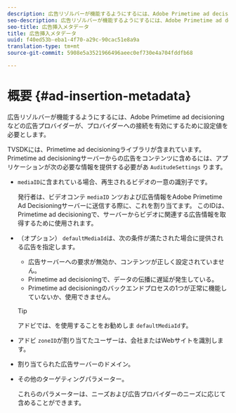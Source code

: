 ```yaml
---
description: 広告リゾルバーが機能するようにするには、Adobe Primetime ad decisioningなどの広告プロバイダーが、プロバイダーへの接続を有効にするために設定値を必要とします。
seo-description: 広告リゾルバーが機能するようにするには、Adobe Primetime ad decisioningなどの広告プロバイダーが、プロバイダーへの接続を有効にするために設定値を必要とします。
seo-title: 広告挿入メタデータ
title: 広告挿入メタデータ
uuid: f40ed53b-eba1-4f70-a29c-90cac51e8a9a
translation-type: tm+mt
source-git-commit: 5908e5a3521966496aeec0ef730e4a704fddfb68

---
```



# 概要 {#ad-insertion-metadata}

広告リゾルバーが機能するようにするには、Adobe Primetime ad decisioningなどの広告プロバイダーが、プロバイダーへの接続を有効にするために設定値を必要とします。

TVSDKには、Primetime ad decisioningライブラリが含まれています。 Primetime ad decisioningサーバーからの広告をコンテンツに含めるには、アプリケーションが次の必要な情報を提供する必要があ `AuditudeSettings` ります。

* `mediaID`に含まれている場合、再生されるビデオの一意の識別子です。

   発行者は、ビデオコンテ `mediaID` ンツおよび広告情報をAdobe Primetime Ad Decisioningサーバーに送信する際に、これを割り当てます。 このIDは、Primetime ad decisioningで、サーバーからビデオに関連する広告情報を取得するために使用されます。

* （オプション） `defaultMediaId`は、次の条件が満たされた場合に提供される広告を指定します。

   * 広告サーバーへの要求が無効か、コンテンツが正しく設定されていません。
   * Primetime ad decisioningで、データの伝播に遅延が発生している。
   * Primetime ad decisioningのバックエンドプロセスの1つが正常に機能していないか、使用できません。
   >[!TIP]
   >
   >アドビでは、を使用することをお勧めしま `defaultMediaId`す。

* アドビ `zoneID`が割り当てたユーザーは、会社またはWebサイトを識別します。
* 割り当てられた広告サーバーのドメイン。
* その他のターゲティングパラメーター。

   これらのパラメーターは、ニーズおよび広告プロバイダーのニーズに応じて含めることができます。